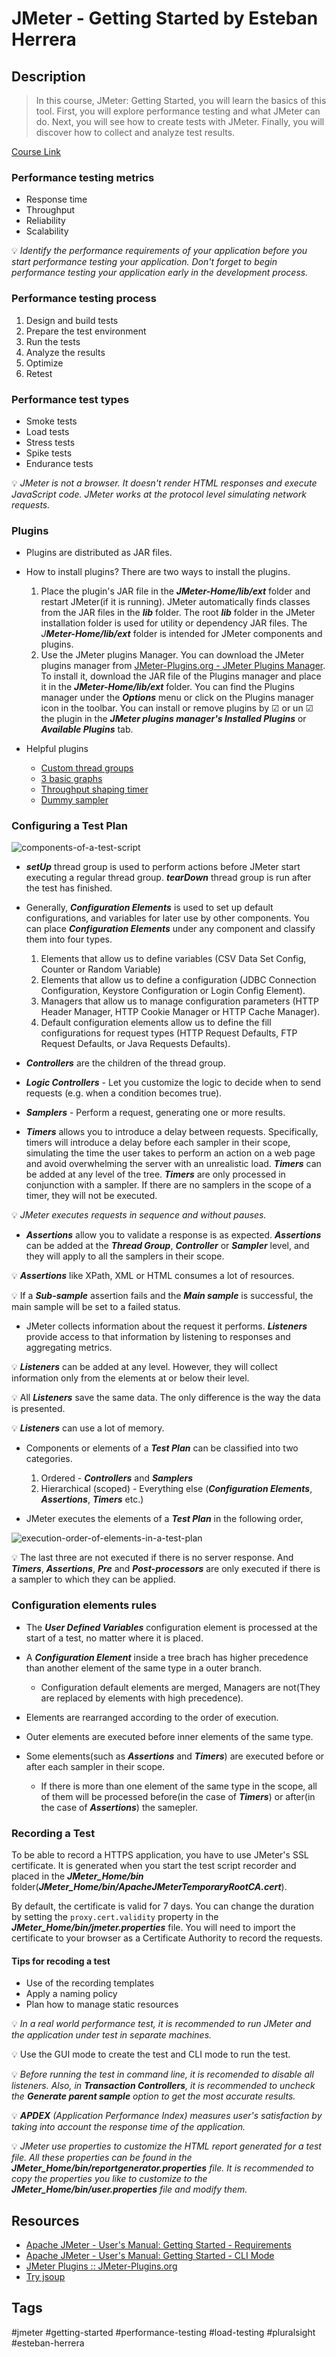 # JMeter - Getting Started by Esteban Herrera

## Description

> In this course, JMeter: Getting Started, you will learn the basics of this tool. First, you will explore performance testing and what JMeter can do. Next, you will see how to create tests with JMeter. Finally, you will discover how to collect and analyze test results.

[Course Link](https://www.pluralsight.com/courses/jmeter-getting-started)

### Performance testing metrics

- Response time
- Throughput
- Reliability
- Scalability

💡 *Identify the performance requirements of your application before you start performance testing your application. Don't forget to begin performance testing your application early in the development process.*

### Performance testing process

1. Design and build tests
2. Prepare the test environment
3. Run the tests
4. Analyze the results
5. Optimize
6. Retest

### Performance test types

- Smoke tests
- Load tests
- Stress tests
- Spike tests
- Endurance tests

💡 *JMeter is not a browser. It doesn't render HTML responses and execute JavaScript code. JMeter works at the protocol level simulating network requests.*

### Plugins

- Plugins are distributed as JAR files.

- How to install plugins? There are two ways to install the plugins.
	1. Place the plugin's JAR file in the **_JMeter-Home/lib/ext_** folder and restart JMeter(if it is running). JMeter automatically finds classes from the JAR files in the **_lib_** folder. The root **_lib_** folder in the JMeter installation folder is used for utility or dependency JAR files. The *J**Meter-Home/lib/ext*** folder is intended for JMeter components and plugins.
	2. Use the JMeter plugins Manager. You can download the JMeter plugins manager from [JMeter-Plugins.org - JMeter Plugins Manager](https://jmeter-plugins.org/wiki/PluginsManager/). To install it, download the JAR file of the Plugins manager and place it in the **_JMeter-Home/lib/ext_** folder. You can find the Plugins manager under the **_Options_** menu or click on the Plugins manager icon in the toolbar. You can install or remove plugins by ☑ or un ☑ the plugin in the **_JMeter plugins manager's Installed Plugins_** or **_Available Plugins_** tab.

- Helpful plugins
	- [Custom thread groups](https://jmeter-plugins.org/wiki/ConcurrencyThreadGroup/)
	- [3 basic graphs](https://jmeter-plugins.org/wiki/ResponseTimesOverTime/)
	- [Throughput shaping timer](https://jmeter-plugins.org/wiki/ThroughputShapingTimer/)
	- [Dummy sampler](https://jmeter-plugins.org/wiki/DummySampler/)

### Configuring a Test Plan

![components-of-a-test-script](./images/components-of-a-test-script.png)

- ***setUp*** thread group is used to perform actions before JMeter start executing a regular thread group. ***tearDown*** thread group is run after the test has finished.

- Generally, ***Configuration Elements*** is used to set up default configurations, and variables for later use by other components. You can place ***Configuration Elements*** under any component and classify them into four types.
	1. Elements that allow us to define variables (CSV Data Set Config, Counter or Random Variable)
	2. Elements that allow us to define a configuration (JDBC Connection Configuration, Keystore Configuration or Login Config Element).
	3. Managers that allow us to manage configuration parameters (HTTP Header Manager, HTTP Cookie Manager or HTTP Cache Manager).
	4. Default configuration elements allow us to define the fill configurations for request types (HTTP Request Defaults, FTP Request Defaults, or Java Requests Defaults).

- ***Controllers*** are the children of the thread group.

 - ***Logic Controllers*** - Let you customize the logic to decide when to send requests (e.g. when a condition becomes true).

 - ***Samplers*** - Perform a request, generating one or more results.

- ***Timers*** allows you to introduce a delay between requests. Specifically, timers will introduce a delay before each sampler in their scope, simulating the time the user takes to perform an action on a web page and avoid overwhelming the server with an unrealistic load. ***Timers*** can be added at any level of the tree. ***Timers*** are only processed in conjunction with a sampler. If there are no samplers in the scope of a timer, they will not be executed.

 💡 *JMeter executes requests in sequence and without pauses.*

- ***Assertions*** allow you to validate a response is as expected. ***Assertions*** can be added at the ***Thread Group***, ***Controller*** or ***Sampler*** level, and they will apply to all the samplers in their scope.

 💡 ***Assertions*** like XPath, XML or HTML consumes a lot of resources.

 💡 If a ***Sub-sample*** assertion fails and the ***Main sample*** is successful, the main sample will be set to a failed status.

- JMeter collects information about the request it performs. ******_*Listeners*_****** provide access to that information by listening to responses and aggregating metrics.

 💡 ***Listeners*** can be added at any level. However, they will collect information only from the elements at or below their level.

 💡 All ***Listeners*** save the same data. The only difference is the way the data is presented.

 💡 ***Listeners*** can use a lot of memory.

- Components or elements of a ***Test Plan*** can be classified into two categories.
	1. Ordered - ***Controllers*** and ***Samplers***
	2. Hierarchical (scoped) - Everything else (***Configuration Elements***, ***Assertions***, ***Timers*** etc.)

- JMeter executes the elements of a ***Test Plan*** in the following order,

![execution-order-of-elements-in-a-test-plan](./images/execution-order-of-elements-in-a-test-plan.png)

   💡 The last three are not executed if there is no server response. And ***Timers***, ***Assertions***,  ***Pre*** and ***Post-processors*** are only executed if there is a sampler to which they can be applied.

### Configuration elements rules
   
- The ***User Defined Variables*** configuration element is processed at the start of a test, no matter where it is placed.
   
- A ***Configuration Element*** inside a tree brach has higher precedence than another element of the same type in a outer branch.
	- Configuration default elements are merged, Managers are not(They are replaced by elements with high precedence).

- Elements are rearranged according to the order of execution.

- Outer elements are executed before inner elements of the same type.

- Some elements(such as ***Assertions*** and ***Timers***) are executed before or after each sampler in their scope.
	- If there is more than one element of the same type in the scope, all of them will be processed before(in the case of ***Timers***) or after(in the case of ***Assertions***) the samepler.

### Recording a Test

To be able to record a HTTPS application, you have to use JMeter's SSL certificate. It is generated when you start the test script recorder and placed in the ***JMeter_Home/bin*** folder(***JMeter_Home/bin/ApacheJMeterTemporaryRootCA.cert***). 

By default, the certificate is valid for 7 days. You can change the duration by setting the `proxy.cert.validity` property in the ***JMeter_Home/bin/jmeter.properties*** file. You will need to import the certificate to your browser as a Certificate Authority to record the requests.

#### Tips for recoding a test

- Use of the recording templates
- Apply a naming policy
- Plan how to manage static resources

💡 *In a real world performance test, it is recommended to run JMeter and the application under test in separate machines.*

💡 Use the GUI mode to create the test and CLI mode to run the test.

💡 *Before running the test in command line, it is recomended to disable all listeners. Also, in **Transaction Controllers**, it is recommended to uncheck the **Generate parent sample** option to get the most accurate results.* 

💡 ***APDEX** (Application Performance Index) measures user's satisfaction by taking into account the response time of the application.*

💡 *JMeter use properties to customize the HTML report generated for a test file. All these properties can be found in the **JMeter_Home/bin/reportgenerator.properties** file. It is recommended to copy the properties you like to customize to the **JMeter_Home/bin/user.properties** file and modify them.*

## Resources

- [Apache JMeter - User's Manual: Getting Started - Requirements](https://jmeter.apache.org/usermanual/get-started.html#requirements)
- [Apache JMeter - User's Manual: Getting Started - CLI Mode](https://jmeter.apache.org/usermanual/get-started.html#non_gui)
- [JMeter Plugins :: JMeter-Plugins.org](https://jmeter-plugins.org/)
- [Try jsoup](https://try.jsoup.org/)

## Tags

#jmeter #getting-started #performance-testing #load-testing #pluralsight #esteban-herrera
